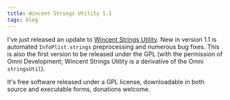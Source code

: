 ```yaml
---
title: Wincent Strings Utility 1.1
tags: blog
---
```


I've just released an update to [Wincent Strings Utility](http://typechecked.net/a/products/wincent-strings-util/). New in version 1.1 is automated `InfoPlist.strings` preprocessing and numerous bug fixes. This is also the first version to be released under the GPL (with the permission of Omni Development; Wincent Strings Utility is a derivative of the Omni `stringsUtil`).

It's free software released under a GPL license, downloadable in both source and executable forms, donations welcome.
